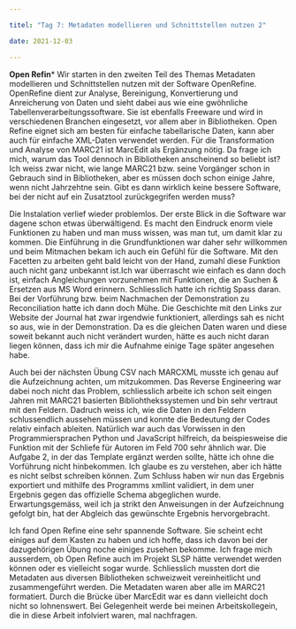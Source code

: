 ```yaml
---

titel: "Tag 7: Metadaten modellieren und Schnittstellen nutzen 2"

date: 2021-12-03

---
```

**Open Refin***
Wir starten in den zweiten Teil des Themas Metadaten modellieren und Schnittstellen nutzen mit der Software OpenRefine. OpenRefine dient zur Analyse, Bereinigung, Konvertierung und Anreicherung von Daten und sieht dabei aus wie eine gwöhnliche Tabellenverarbeitungssoftware. Sie ist ebenfalls Freeware und wird in verschiedenen Branchen eingesetzt, vor allem aber in Bibliotheken. Open Refine eignet sich am besten für einfache tabellarische Daten, kann aber auch für einfache XML-Daten verwendet werden. Für die Transformation und Analyse von MARC21 ist MarcEdit als Ergänzung nötig. Da frage ich mich, warum das Tool dennoch in Bibliotheken anscheinend so beliebt ist? Ich weiss zwar nicht, wie lange MARC21 bzw. seine Vorgänger schon in Gebrauch sind in Bibliotheken, aber es müssen doch schon einige Jahre, wenn nicht Jahrzehtne sein. Gibt es dann wirklich keine bessere Software, bei der nicht auf ein Zusatztool zurückgegrifen werden muss?

Die Instalation verlief wieder problemlos. Der erste Blick in die Software war dagene schon etwas überwältigend. Es macht den Eindruck enorm viele Funktionen zu haben und man muss wissen, was man tut, um damit klar zu kommen. Die Einführung in die Grundfunktionen war daher sehr willkommen und beim Mitmachen bekam ich auch ein Gefühl für die Software. Mit den Facetten zu arbeiten geht bald leicht von der Hand, zumahl diese Funktion auch nicht ganz unbekannt ist.Ich war überrascht wie einfach es dann doch ist, einfach Angleichungen vorzunehmen mit Funktionen, die an Suchen & Ersetzen aus MS Word erinnern. Schliesslich hatte ich richtig Spass daran. Bei der Vorführung bzw. beim Nachmachen der Demonstration zu Reconciliation hatte ich dann doch Mühe. Die Geschichte mit den Links zur Website der Journal hat zwar irgendwie funktioniert, allerdings sah es nicht so aus, wie in der Demonstration. Da es die gleichen Daten waren und diese soweit bekannt auch nicht verändert wurden, hätte es auch nicht daran liegen können, dass ich mir die Aufnahme einige Tage später angesehen habe.

Auch bei der nächsten Übung CSV nach MARCXML musste ich genau auf die Aufzeichnung achten, um mitzukommen. Das Reverse Engineering war dabei noch nicht das Problem, schliesslich arbeite ich schon seit eingen Jahren mit MARC21 basierten Bibliohthekssystemen und bin sehr vertraut mit den Feldern. Dadruch weiss ich, wie die Daten in den Feldern schlussendlich aussehen müssen und konnte die Bedeutung der Codes relativ einfach ableiten. Natürlich war auch das Vorwissen in den Programmiersprachen Python und JavaScript hilfreich, da beispiesweise die Funktion mit der Schliefe für Autoren im Feld 700 sehr ähnlich war. Die Aufgabe 2, in der das Template ergänzt werden sollte, hätte ich ohne die Vorführung nicht hinbekommen. Ich glaube es zu verstehen, aber ich hätte es nicht selbst schreiben können. 
Zum Schluss haben wir nun das Ergebnis exportiert und mithilfe des Programms xmllint validiert, in dem uner Ergebnis gegen das offizielle Schema abgeglichen wurde. Erwartungsgemäss, weil ich ja strikt den Anweisungen in der Aufzeichnung gefolgt bin, hat der Abgleich das gewünschte Ergebnis hervorgebracht. 

Ich fand Open Refine eine sehr spannende Software. Sie scheint echt einiges auf dem Kasten zu haben und ich hoffe, dass ich davon bei der dazugehörigen Übung noche einiges zusehen bekomme. Ich frage mich ausserdem, ob Open Refine auch im Projekt SLSP hätte verwendet werden können oder es vielleicht sogar wurde. Schliesslich mussten dort die Metadaten aus diversen Bibliotheken schweizweit vereinheitlicht und zusammengeführt werden. Die Metadaten waren aber alle im MARC21 formatiert. Durch die Brücke über MarcEdit war es dann vielleicht doch nicht so lohnenswert. Bei Gelegenheit werde bei meinen Arbeitskollegein, die in diese Arbeit infolviert waren, mal nachfragen. 
